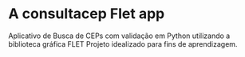 # A consultacep Flet app

Aplicativo de Busca de CEPs com validação em Python utilizando a biblioteca gráfica FLET 
Projeto idealizado para fins de aprendizagem.

